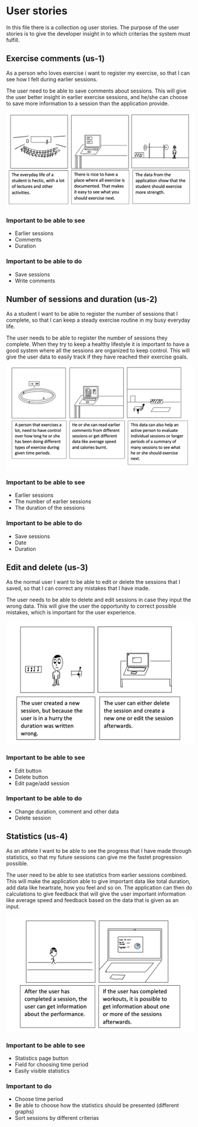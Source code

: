 # User stories

In this file there is a collection og user stories. The purpose of the user stories is to give the developer insight in to which criterias the system must fulfill.

## Exercise comments (us-1)
As a person who loves exercise i want to register my exercise, so that I can see how I felt during earlier sessions.

The user need to be able to save comments about sessions. This will give the user better insight in earlier exercise sessions, and he/she can choose to save more information to a session than the application provide. 

![Scenario-us1](/DesignDocumentation/Scenario-us1.png)

### Important to be able to see
- Earlier sessions
- Comments
- Duration

### Important to be able to do
- Save sessions
- Write comments 

## Number of sessions and duration (us-2)

As a student I want to be able to register the number of sessions that I complete, so that I can keep a steady exercise routine in my busy everyday life. 

The user needs to be able to register the number of sessions they complete. When they try to keep a healthy lifestyle it is important to have a good system where all the sessions are organized to keep control. This will give the user data to easily track if they have reached their exercise goals. 

![Scenario-us2](/DesignDocumentation/Scenario-us2.png)

### Important to be able to see
- Earlier sessions
- The number of earlier sessions
- The duration of the sessions

### Important to be able to do
- Save sessions
- Date
- Duration

## Edit and delete (us-3)

As the normal user I want to be able to edit or delete the sessions that I saved, so that I can correct any mistakes that I have made. 

The user needs to be able to delete and edit sessions in case they input the wrong data. This will give the user the opportunity to correct possible mistakes, which is important for the user experience.

![Scenario-us3](/DesignDocumentation/Scenario-us3.png)

### Important to be able to see
- Edit button
- Delete button
- Edit page/add session

### Important to be able to do
- Change duration, comment and other data
- Delete session

## Statistics (us-4)

As an athlete I want to be able to see the progress that I have made through statistics, so that my future sessions can give me the fastet progression possible. 

The user need to be able to see statistics from earlier sessions combined. This will make the application able to give important data like total duration, add data like heartrate, how you feel and so on. The application can then do calculations to give feedback that will give the user important information like average speed and feedback based on the data that is given as an input. 

![Scenario-us4](/DesignDocumentation/Scenario-us4.png)

### Important to be able to see
- Statistics page button
- Field for choosing time period
- Easily visible statistics

### Important to do
- Choose time period
- Be able to choose how the statistics should be presented (different graphs)
- Sort sessions by different criterias


